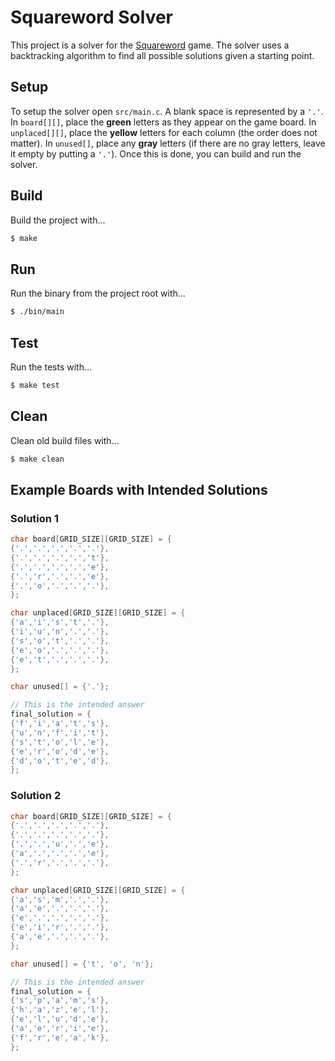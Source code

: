 # Squareword Solver

This project is a solver for the [Squareword](https://squareword.org/) game. The
solver uses a backtracking algorithm to find all possible solutions given a
starting point.

## Setup

To setup the solver open `src/main.c`. A blank space is represented by a `'.'`. In `board[][]`, place the **green** letters as they appear on the game board. In `unplaced[][]`, place the **yellow** letters for each column (the order does not matter). In `unused[]`, place any **gray** letters (if there are no gray letters, leave it empty by putting a `'.'`). Once this is done, you can build and run the solver.

## Build

Build the project with...

```bash
$ make
```

## Run

Run the binary from the project root with...

```bash
$ ./bin/main
```

## Test

Run the tests with...

```bash
$ make test
```

## Clean

Clean old build files with...

```bash
$ make clean
```

## Example Boards with Intended Solutions

### Solution 1

```c
char board[GRID_SIZE][GRID_SIZE] = {
{'.','.','.','.','.'},
{'.','.','.','.','t'},
{'.','.','.','.','e'},
{'.','r','.','.','e'},
{'.','o','.','.','.'},
};

char unplaced[GRID_SIZE][GRID_SIZE] = {
{'a','i','s','t','.'},
{'i','u','n','.','.'},
{'s','o','t','.','.'},
{'e','o','.','.','.'},
{'e','t','.','.','.'},
};

char unused[] = {'.'};

// This is the intended answer
final_solution = {
{'f','i','a','t','s'},
{'u','n','f','i','t'},
{'s','t','o','l','e'},
{'e','r','o','d','e'},
{'d','o','t','e','d'},
};
```

### Solution 2

```c
char board[GRID_SIZE][GRID_SIZE] = {
{'.','.','.','.','.'},
{'.','.','.','.','.'},
{'.','.','u','.','e'},
{'a','.','.','.','e'},
{'.','r','.','.','.'},
};

char unplaced[GRID_SIZE][GRID_SIZE] = {
{'a','s','m','.','.'},
{'a','e','.','.','.'},
{'e','.','.','.','.'},
{'e','i','r','.','.'},
{'a','e','.','.','.'},
};

char unused[] = {'t', 'o', 'n'};

// This is the intended answer
final_solution = {
{'s','p','a','m','s'},
{'h','a','z','e','l'},
{'e','l','u','d','e'},
{'a','e','r','i','e'},
{'f','r','e','a','k'},
};
```
